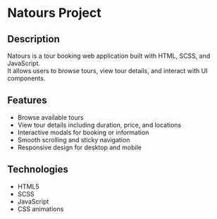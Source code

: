 # Natours Project

## Description
Natours is a tour booking web application built with HTML, SCSS, and JavaScript.  
It allows users to browse tours, view tour details, and interact with UI components.

## Features
- Browse available tours  
- View tour details including duration, price, and locations  
- Interactive modals for booking or information  
- Smooth scrolling and sticky navigation  
- Responsive design for desktop and mobile  

## Technologies
- HTML5  
- SCSS  
- JavaScript  
- CSS animations  
